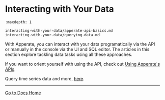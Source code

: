 # Interacting with Your Data

```{toctree}
:maxdepth: 1

interacting-with-your-data/apperate-api-basics.md
interacting-with-your-data/querying-data.md
```

With Apperate, you can interact with your data programatically via the API or manually in the console via the UI and SQL editor. The articles in this section explore tackling data tasks using all these approaches.

<!--
If there's a particular task you want to do, jump ahead to the article that matches that topic:

- [Querying Data](./interacting-with-your-data/querying-data.md)
- [Writing Data](./interacting-with-your-data/writing-data.md)
- [Updating Data](./interacting-with-your-data/updating-data.md)
- [Deleting Data](./interacting-with-your-data/deleting-data.md)
-->

If you want to orient yourself with using the API, check out [Using Apperate's APIs](./interacting-with-your-data/apperate-api-basics.md).

Query time series data and more, [here](./interacting-with-your-data/querying-data/querying-datasets.md).

---
[Go to Docs Home](https://github.com/iexcloud/docs/blob/main/README.md)